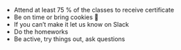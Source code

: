 - Attend at least 75 % of the classes to receive certificate
- Be on time or bring cookies 🍪
- If you can’t make it let us know on Slack 
- Do the homeworks
- Be active, try things out, ask questions 
